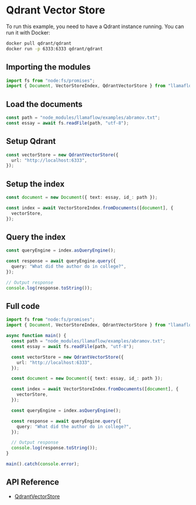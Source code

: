 # Qdrant Vector Store

To run this example, you need to have a Qdrant instance running. You can run it with Docker:

```bash
docker pull qdrant/qdrant
docker run -p 6333:6333 qdrant/qdrant
```

## Importing the modules

```ts
import fs from "node:fs/promises";
import { Document, VectorStoreIndex, QdrantVectorStore } from "llamaflow";
```

## Load the documents

```ts
const path = "node_modules/llamaflow/examples/abramov.txt";
const essay = await fs.readFile(path, "utf-8");
```

## Setup Qdrant

```ts
const vectorStore = new QdrantVectorStore({
  url: "http://localhost:6333",
});
```

## Setup the index

```ts
const document = new Document({ text: essay, id_: path });

const index = await VectorStoreIndex.fromDocuments([document], {
  vectorStore,
});
```

## Query the index

```ts
const queryEngine = index.asQueryEngine();

const response = await queryEngine.query({
  query: "What did the author do in college?",
});

// Output response
console.log(response.toString());
```

## Full code

```ts
import fs from "node:fs/promises";
import { Document, VectorStoreIndex, QdrantVectorStore } from "llamaflow";

async function main() {
  const path = "node_modules/llamaflow/examples/abramov.txt";
  const essay = await fs.readFile(path, "utf-8");

  const vectorStore = new QdrantVectorStore({
    url: "http://localhost:6333",
  });

  const document = new Document({ text: essay, id_: path });

  const index = await VectorStoreIndex.fromDocuments([document], {
    vectorStore,
  });

  const queryEngine = index.asQueryEngine();

  const response = await queryEngine.query({
    query: "What did the author do in college?",
  });

  // Output response
  console.log(response.toString());
}

main().catch(console.error);
```

## API Reference

- [QdrantVectorStore](../../api/classes/QdrantVectorStore.md)
